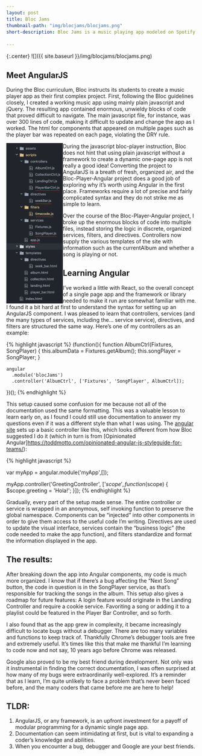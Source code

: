 ```yaml
---
layout: post
title: Bloc Jams
thumbnail-path: "img/blocjams/blocjams.png"
short-description: Bloc Jams is a music playing app modeled on Spotify.

---
```


{:.center}
![]({{ site.baseurl }}/img/blocjams/blocjams.png)


## Meet AngularJS

During the Bloc curriculum, Bloc instructs its students to create a music player app as their first complex project. First, following the Bloc guidelines closely, I created a working music app using mainly plain javascript and jQuery. The resulting app contained enormous, unwieldy blocks of code that proved difficult to navigate. The main javascript file, for instance, was over 300 lines of code, making it difficult to update and change the app as I worked. The html for components that appeared on multiple pages such as the player bar was repeated on each page, violating the DRY rule.

<img src="/img/blocjams/blocjamslayout.png" align="left" width="150" height="425" />

During the javascript bloc-player instruction, Bloc does not hint that using plain javascript without a framework to create a dynamic one-page app is not really a good idea! Converting the project to AngularJS is a breath of fresh, organized air, and the Bloc-Player-Angular project does a good job of exploring why it’s worth using Angular in the first place. Frameworks require a lot of precise and fairly complicated syntax and they do not strike me as simple to learn.


Over the course of the Bloc-Player-Angular project, I broke up the enormous blocks of code into multiple files, instead storing the logic in discrete, organized services, filters, and directives.  Controllers now supply the various templates of the site with information such as the currentAlbum and whether a song is playing or not.


## Learning Angular

I’ve worked a little with React, so the overall concept of a single page app and the framework or library needed to make it run are somewhat familiar with me. I found it a bit hard at first to understand the syntax for setting up an AngularJS component. I was pleased to learn that controllers, services (and the many types of services, including the… service service), directives, and filters are structured the same way. Here’s one of my controllers as an example:

{% highlight javascript %}
  (function(){
    function AlbumCtrl(Fixtures, SongPlayer) {
      this.albumData = Fixtures.getAlbum();
      this.songPlayer = SongPlayer;
    }

    angular
      .module('blocJams')
      .controller('AlbumCtrl', ['Fixtures', 'SongPlayer', AlbumCtrl]);
  })();
{% endhighlight %}

This setup caused some confusion for me because not all of the documentation used the same formatting. This was a valuable lesson to learn early on, as I found I could still use documentation to answer my questions even if it was a different style than what I was using. The [angular site](https://docs.angularjs.org/guide/controller) sets up a basic controller like this, which looks different from how Bloc suggested I do it (which in turn is from [Opinionated Angular]https://toddmotto.com/opinionated-angular-js-styleguide-for-teams/):

{% highlight javascript %}

var myApp = angular.module('myApp',[]);

myApp.controller('GreetingController', ['$scope', function($scope) {
  $scope.greeting = 'Hola!';
}]);
{% endhighlight %}

Gradually, every part of the setup made sense. The entire controller or service is wrapped in an anonymous, self invoking function to preserve the global namespace. Components can be “injected” into other components in order to give them access to the useful code I’m writing. Directives are used to update the visual interface, services contain the “business logic” (the code needed to make the app function), and filters standardize and format the information displayed in the app.


## The results:

After breaking down the app into Angular components, my code is much more organized. I know that if there’s a bug affecting the “Next Song” button, the code in question is in the SongPlayer service, as that’s responsible for tracking the songs in the album. This setup also gives a roadmap for future features: A login feature would originate in the Landing Controller and require a cookie service. Favoriting a song or adding it to a playlist could be featured in the Player Bar Controller, and so forth.

I also found that as the app grew in complexity, it became increasingly difficult to locate bugs without a debugger. There are too many variables and functions to keep track of. Thankfully Chrome’s debugger tools are free and extremely useful. It’s times like this that make me thankful I’m learning to code now and not say, 10 years ago before Chrome was released.

Google also proved to be my best friend during development. Not only was it instrumental in finding the correct documentation, I was often surprised at how many of my bugs were extraordinarily well-explored. It’s a reminder that as I learn, I’m quite unlikely to face a problem that’s never been faced before, and the many coders that came before me are here to help!

## TLDR:

1. AngularJS, or any framework, is an upfront investment for a payoff of modular programming for a dynamic single page app.
2. Documentation can seem intimidating at first, but is vital to expanding a coder’s knowledge and abilities.
3. When you encounter a bug, debugger and Google are your best friends.
